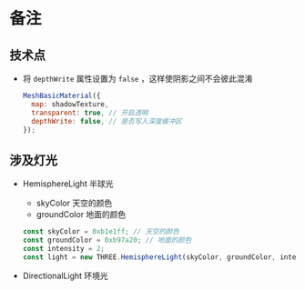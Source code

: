 # 备注

## 技术点

- 将 `depthWrite` 属性设置为 `false` ，这样使阴影之间不会彼此混淆

  ```js
  MeshBasicMaterial({
    map: shadowTexture,
    transparent: true, // 开启透明
    depthWrite: false, // 是否写入深度缓冲区
  });
  ```

## 涉及灯光

- HemisphereLight 半球光

  - skyColor 天空的颜色
  - groundColor 地面的颜色

  ```js
  const skyColor = 0xb1e1ff; // 天空的颜色
  const groundColor = 0xb97a20; // 地面的颜色
  const intensity = 2;
  const light = new THREE.HemisphereLight(skyColor, groundColor, intensity);
  ```

- DirectionalLight 环境光
